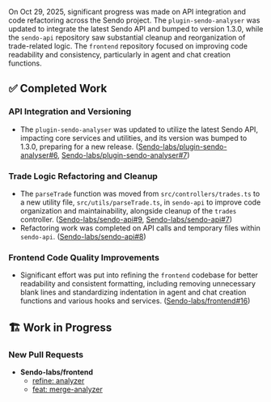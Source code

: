 On Oct 29, 2025, significant progress was made on API integration and code refactoring across the Sendo project. The `plugin-sendo-analyser` was updated to integrate the latest Sendo API and bumped to version 1.3.0, while the `sendo-api` repository saw substantial cleanup and reorganization of trade-related logic. The `frontend` repository focused on improving code readability and consistency, particularly in agent and chat creation functions.

## ✅ Completed Work
### API Integration and Versioning
*   The `plugin-sendo-analyser` was updated to utilize the latest Sendo API, impacting core services and utilities, and its version was bumped to 1.3.0, preparing for a new release. ([Sendo-labs/plugin-sendo-analyser#6](https://github.com/Sendo-labs/plugin-sendo-analyser/pull/6), [Sendo-labs/plugin-sendo-analyser#7](https://github.com/Sendo-labs/plugin-sendo-analyser/pull/7))

### Trade Logic Refactoring and Cleanup
*   The `parseTrade` function was moved from `src/controllers/trades.ts` to a new utility file, `src/utils/parseTrade.ts`, in `sendo-api` to improve code organization and maintainability, alongside cleanup of the `trades` controller. ([Sendo-labs/sendo-api#9](https://github.com/Sendo-labs/sendo-api/pull/9), [Sendo-labs/sendo-api#7](https://github.com/Sendo-labs/sendo-api/pull/7))
*   Refactoring work was completed on API calls and temporary files within `sendo-api`. ([Sendo-labs/sendo-api#8](https://github.com/Sendo-labs/sendo-api/pull/8))

### Frontend Code Quality Improvements
*   Significant effort was put into refining the `frontend` codebase for better readability and consistent formatting, including removing unnecessary blank lines and standardizing indentation in agent and chat creation functions and various hooks and services. ([Sendo-labs/frontend#16](https://github.com/Sendo-labs/frontend/pull/16))

## 🏗️ Work in Progress
### New Pull Requests
*   **Sendo-labs/frontend**
    *   [refine: analyzer](https://github.com/Sendo-labs/frontend/pull/18)
    *   [feat: merge-analyzer](https://github.com/Sendo-labs/frontend/pull/17)